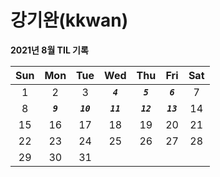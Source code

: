 # **강기완(kkwan)**

**2021년 8월 TIL 기록**

| Sun |    Mon    |    Tue     |    Wed     |    Thu     |    Fri     | Sat |
| :-: | :-------: | :--------: | :--------: | :--------: | :--------: | :-: |
|  1  |     2     |     3      | **_`4`_**  | **_`5`_**  | **_`6`_**  |  7  |
|  8  | **_`9`_** | **_`10`_** | **_`11`_** | **_`12`_** | **_`13`_** | 14  |
| 15  |    16     |     17     |     18     |     19     |     20     | 21  |
| 22  |    23     |     24     |     25     |     26     |     27     | 28  |
| 29  |    30     |     31     |            |            |            |     |
